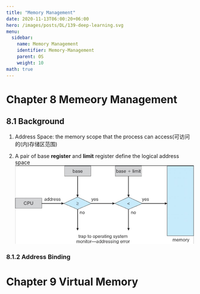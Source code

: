 ```yaml
---
title: "Memory Management"
date: 2020-11-13T06:00:20+06:00
hero: /images/posts/DL/139-deep-learning.svg
menu:
  sidebar:
    name: Memory Management
    identifier: Memory-Management
    parent: OS
    weight: 10
math: true
---
```


# Chapter 8 Memeory Management

## 8.1 Background
1. Address Space:
   the memory scope that the process can access(可访问的(内)存储区范围)

2. A pair of base **register** and **limit** register define the logical address space
![](/images/posts/OS/45.jpg)

### 8.1.2 Address Binding

# Chapter 9 Virtual Memory
